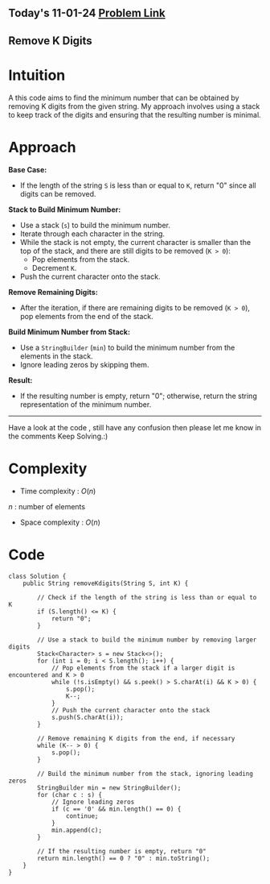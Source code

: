 ## Today's 11-01-24 [Problem Link](https://www.geeksforgeeks.org/problems/remove-k-digits/1)
## Remove K Digits

# Intuition
<!-- Describe your first thoughts on how to solve this problem. -->
A this code aims to find the minimum number that can be obtained by removing K digits from the given string. My approach involves using a stack to keep track of the digits and ensuring that the resulting number is minimal.

# Approach
<!-- Describe your approach to solving the problem. -->
**Base Case:**
   - If the length of the string `S` is less than or equal to `K`, return "0" since all digits can be removed.

**Stack to Build Minimum Number:**
   - Use a stack (`s`) to build the minimum number.
   - Iterate through each character in the string.
   - While the stack is not empty, the current character is smaller than the top of the stack, and there are still digits to be removed (`K > 0`):
      - Pop elements from the stack.
      - Decrement `K`.
   - Push the current character onto the stack.

**Remove Remaining Digits:**
   - After the iteration, if there are remaining digits to be removed (`K > 0`), pop elements from the end of the stack.

**Build Minimum Number from Stack:**
   - Use a `StringBuilder` (`min`) to build the minimum number from the elements in the stack.
   - Ignore leading zeros by skipping them.

**Result:**
   - If the resulting number is empty, return "0"; otherwise, return the string representation of the minimum number.
---
Have a look at the code , still have any confusion then please let me know in the comments
Keep Solving.:)

# Complexity
- Time complexity : $O(n)$
<!-- Add your time complexity here, e.g. $$O(n)$$ -->
$n$ : number of elements
- Space complexity : $O(n)$
<!-- Add your space complexity here, e.g. $$O(n)$$ -->

# Code
```
class Solution {
    public String removeKdigits(String S, int K) {

        // Check if the length of the string is less than or equal to K
        if (S.length() <= K) {
            return "0";
        }

        // Use a stack to build the minimum number by removing larger digits
        Stack<Character> s = new Stack<>();
        for (int i = 0; i < S.length(); i++) {
            // Pop elements from the stack if a larger digit is encountered and K > 0
            while (!s.isEmpty() && s.peek() > S.charAt(i) && K > 0) {
                s.pop();
                K--;
            }
            // Push the current character onto the stack
            s.push(S.charAt(i));
        }

        // Remove remaining K digits from the end, if necessary
        while (K-- > 0) {
            s.pop();
        }

        // Build the minimum number from the stack, ignoring leading zeros
        StringBuilder min = new StringBuilder();
        for (char c : s) {
            // Ignore leading zeros
            if (c == '0' && min.length() == 0) {
                continue;
            }
            min.append(c);
        }

        // If the resulting number is empty, return "0"
        return min.length() == 0 ? "0" : min.toString();
    }
}

```

